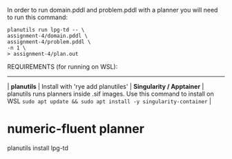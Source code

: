 In order to run domain.pddl and problem.pddl with a planner you will need to run this command:

    planutils run lpg-td -- \
    assignment-4/domain.pddl \
    assignment-4/problem.pddl \
    -n 1 \
    > assignment-4/plan.out




REQUIREMENTS (for running on WSL):
________________________________________

| **planutils** | Install with 'rye add planutiles'
| **Singularity / Apptainer** | planutils runs planners inside .sif images. Use this command to install on WSL `sudo apt update && sudo apt install -y singularity-container` |

# numeric-fluent planner
planutils install lpg-td  
